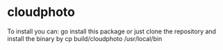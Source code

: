 # cloudphoto

To install you can:
  go install this package
  or just clone the repository and install the binary by 
  cp build/cloudphoto /usr/local/bin
